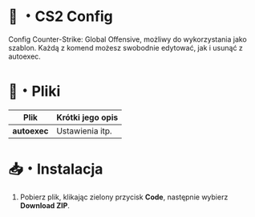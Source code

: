 # 🔫 ・CS2 Config
Config Counter-Strike: Global Offensive, możliwy do wykorzystania jako szablon. Każdą z komend możesz swobodnie edytować, jak i usunąć z autoexec.  

# 📂・Pliki
| Plik                 | Krótki jego opis                              |
|----------------------|-----------------------------------------------|
| **autoexec**         | Ustawienia itp.                               |

# 📥・Instalacja
1. Pobierz plik, klikając zielony przycisk **Code**, następnie wybierz **Download ZIP**.
